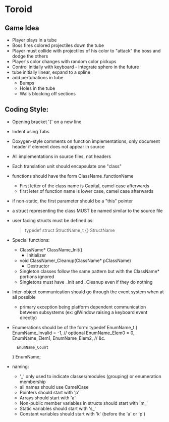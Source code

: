 Toroid
======

Game Idea
---------
* Player plays in a tube
* Boss fires colored projectiles down the tube
* Player must collide with projectiles of his color to "attack" the boss and dodge the others
* Player's color changes with random color pickups
* Control initially with keyboard - integrate sphero in the future
* tube initially linear, expand to a spline
* add pertubations in tube
	* Bumps
	* Holes in the tube
	* Walls blocking off sections

Coding Style:
-------------
* Opening bracket '{' on a new line
* Indent using Tabs
* Doxygen-style comments on function implementations, only document header if element does not appear in source
* All implementations in source files, not headers
* Each translation unit should encapsulate one "class"
* functions should have the form ClassName_functionName
	* First letter of the class name is Capital, camel case afterwards
	* first leter of function name is lower case, camel case afterwards
* if non-static, the first parameter should be a "this" pointer
* a struct representing the class MUST be named similar to the source file
* user facing structs must be defined as:
	> typedef struct StructName_t {} StructName
* Special functions:
	* ClassName* ClassName_Init()
		* Initializer
	* void ClassNamer_Cleanup(ClassName* pClassName)
		* Destructor
	* Singleton classes follow the same pattern but with the ClassName* portions ignored
	* Singletons must have _Init and _Cleanup even if they do nothing
* Inter-object communication should go through the event system when at all possible
	* primary exception being platform dependent communication between subsystems (ex: glWindow raising a keyboard event directly)
* Enumerations should be of the form:
	typedef EnumName_t
	{
		EnumName_Invalid = -1, // optional
		EnumName_Elem0 = 0,
		EnumName_Elem1,
		EnumName_Elem2,
		// &c.
		
		EnumName_Count
	} EnumName;
* naming:
	* '_' only used to indicate classes/modules (grouping) or enumeration membership
	* all names should use CamelCase
	* Pointers should start with 'p'
	* Arrays should start with 'a'
	* Non-public member variables in structs should start with 'm_'
	* Static variables should start with 's_'
	* Constant variables should start with 'k' (before the 'a' or 'p')
